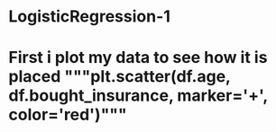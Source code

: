 # LogisticRegression-1
# First i plot my data to see how it is placed """plt.scatter(df.age, df.bought_insurance, marker='+', color='red')"""
